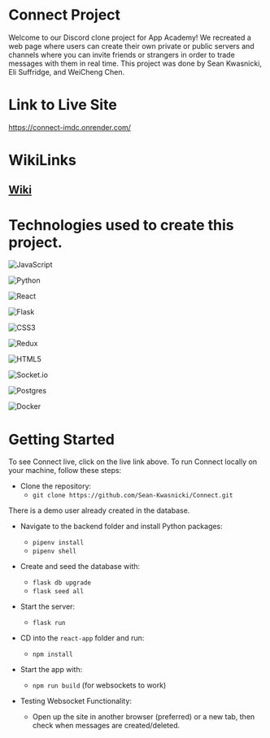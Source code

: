# Connect Project
Welcome to our Discord clone project for App Academy! We recreated a web page where users can create their own private or public servers and channels where you can invite friends or strangers in order to trade messages with them in real time. This project was done by Sean Kwasnicki, Eli Suffridge, and WeiCheng Chen.

# Link to Live Site
https://connect-imdc.onrender.com/

# WikiLinks
## [Wiki](https://github.com/Sean-Kwasnicki/Connect/wiki)

# Technologies used to create this project. 
![JavaScript](https://img.shields.io/badge/javascript-%23323330.svg?style=for-the-badge&logo=javascript&logoColor=%23F7DF1E)

![Python](https://img.shields.io/badge/python-3670A0?style=for-the-badge&logo=python&logoColor=ffdd54)

![React](https://img.shields.io/badge/react-%2320232a.svg?style=for-the-badge&logo=react&logoColor=%2361DAFB)

![Flask](https://img.shields.io/badge/flask-%23000.svg?style=for-the-badge&logo=flask&logoColor=white)

![CSS3](https://img.shields.io/badge/css3-%231572B6.svg?style=for-the-badge&logo=css3&logoColor=white)

![Redux](https://img.shields.io/badge/redux-%23593d88.svg?style=for-the-badge&logo=redux&logoColor=white)

![HTML5](https://img.shields.io/badge/html5-%23E34F26.svg?style=for-the-badge&logo=html5&logoColor=white)

![Socket.io](https://img.shields.io/badge/Socket.io-black?style=for-the-badge&logo=socket.io&badgeColor=010101)

![Postgres](https://img.shields.io/badge/postgres-%23316192.svg?style=for-the-badge&logo=postgresql&logoColor=white)

![Docker](https://img.shields.io/badge/docker-%230db7ed.svg?style=for-the-badge&logo=docker&logoColor=white)



# Getting Started

To see Connect live, click on the live link above. To run Connect locally on your machine, follow these steps:

* Clone the repository:
  * `git clone https://github.com/Sean-Kwasnicki/Connect.git`

There is a demo user already created in the database.

* Navigate to the backend folder and install Python packages:
  * `pipenv install`
  * `pipenv shell`

* Create and seed the database with:
  * `flask db upgrade`
  * `flask seed all`

* Start the server:
  * `flask run`

* CD into the `react-app` folder and run:
  * `npm install`

* Start the app with:
  * `npm run build` (for websockets to work)

* Testing Websocket Functionality:
  * Open up the site in another browser (preferred) or a new tab, then check when messages are created/deleted.

